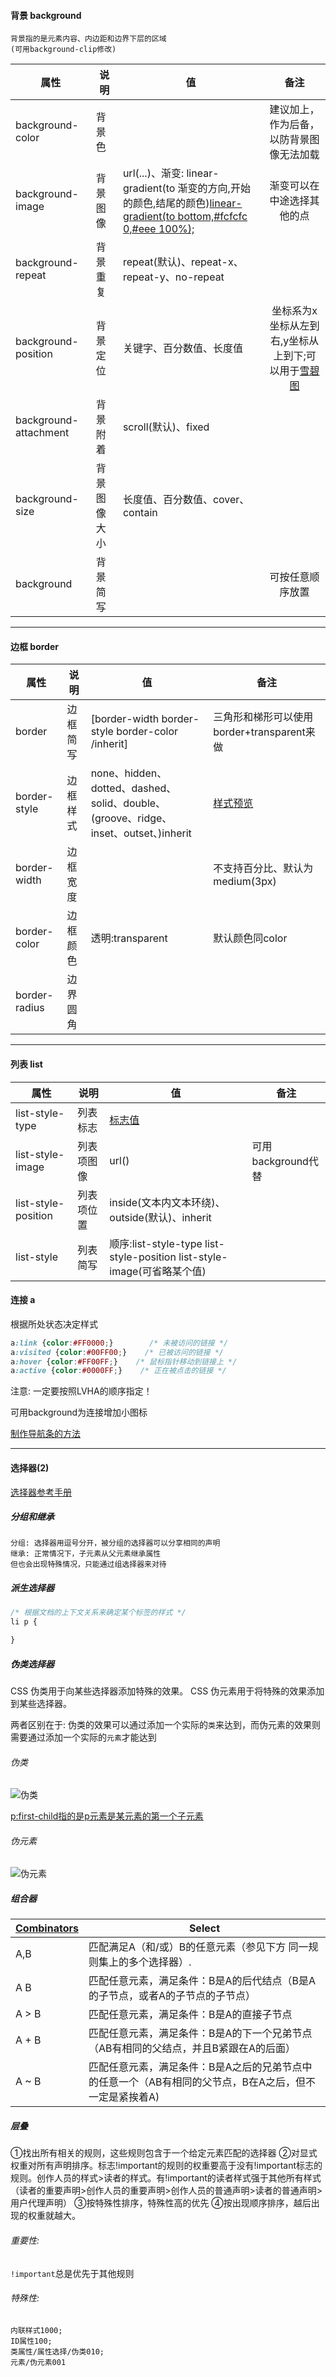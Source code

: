 #### 背景 background

```
背景指的是元素内容、内边距和边界下层的区域
(可用background-clip修改)
```

| 属性                  | 说明         | 值                                                           |                             备注                             |
| --------------------- | ------------ | ------------------------------------------------------------ | :----------------------------------------------------------: |
| background-color      | 背景色       |                                                              |           建议加上，作为后备，以防背景图像无法加载           |
| background-image      | 背景图像     | url(...)、渐变: linear-gradient(to 渐变的方向,开始的颜色,结尾的颜色)<u>linear-gradient(to bottom,#fcfcfc 0,#eee 100%);</u> |                  渐变可以在中途选择其他的点                  |
| background-repeat     | 背景重复     | repeat(默认)、repeat-x、repeat-y、no-repeat                  |                                                              |
| background-position   | 背景定位     | 关键字、百分数值、长度值                                     | 坐标系为x坐标从左到右,y坐标从上到下;可以用于[雪碧图](http://www.imooc.com/learn/93) |
| background-attachment | 背景附着     | scroll(默认)、fixed                                          |                                                              |
| background-size       | 背景图像大小 | 长度值、百分数值、cover、contain                             |                                                              |
| background            | 背景简写     |                                                              |                       可按任意顺序放置                       |

***

#### 边框 border

| 属性          | 说明     | 值                                                           | 备注                                                         |
| ------------- | -------- | ------------------------------------------------------------ | ------------------------------------------------------------ |
| border        | 边框简写 | [border-width border-style border-color /inherit]            | 三角形和梯形可以使用border+transparent来做                   |
| border-style  | 边框样式 | none、hidden、dotted、dashed、solid、double、(groove、ridge、inset、outset、)inherit | [样式预览](https://developer.mozilla.org/zh-CN/docs/Web/CSS/border-style) |
| border-width  | 边框宽度 |                                                              | 不支持百分比、默认为medium(3px)                              |
| border-color  | 边框颜色 | 透明:transparent                                             | 默认颜色同color                                              |
| border-radius | 边界圆角 |                                                              |                                                              |

------

#### 列表 list

| 属性                | 说明       | 值                                                           | 备注               |
| ------------------- | ---------- | ------------------------------------------------------------ | ------------------ |
| list-style-type     | 列表标志   | [标志值](http://www.w3school.com.cn/cssref/pr_list-style-type.asp) |                    |
| list-style-image    | 列表项图像 | url()                                                        | 可用background代替 |
| list-style-position | 列表项位置 | inside(文本内文本环绕)、outside(默认)、inherit               |                    |
| list-style          | 列表简写   | 顺序:list-style-type list-style-position list-style-image(可省略某个值) |                    |

#### 连接 a

根据所处状态决定样式

```css
a:link {color:#FF0000;}        /* 未被访问的链接 */
a:visited {color:#00FF00;}    /* 已被访问的链接 */
a:hover {color:#FF00FF;}    /* 鼠标指针移动到链接上 */
a:active {color:#0000FF;}    /* 正在被点击的链接 */
```

注意: 一定要按照LVHA的顺序指定！

可用background为连接增加小图标

[制作导航条的方法](http://www.runoob.com/css/css-navbar.html)

------

#### 选择器(2)

[选择器参考手册](http://www.w3school.com.cn/cssref/css_selectors.asp)

##### 分组和继承

```
分组: 选择器用逗号分开，被分组的选择器可以分享相同的声明
继承: 正常情况下，子元素从父元素继承属性
但也会出现特殊情况，只能通过组选择器来对待
```

##### 派生选择器

```css
/* 根据文档的上下文关系来确定某个标签的样式 */
li p {

}
```

##### 伪类选择器

CSS 伪类用于向某些选择器添加特殊的效果。
CSS 伪元素用于将特殊的效果添加到某些选择器。

两者区别在于: 伪类的效果可以通过添加一个实际的`类`来达到，而伪元素的效果则需要通过添加一个实际的`元素`才能达到

###### 伪类

![伪类](http://segmentfault.com/img/bVcccn)

[p:first-child指的是p元素是某元素的第一个子元素](http://www.w3school.com.cn/tiy/t.asp?f=css_sel_firstchild)

###### 伪元素

![伪元素](http://segmentfault.com/img/bVccco)

##### 组合器

| [Combinators](https://developer.mozilla.org/zh-CN/docs/Learn/CSS/Introduction_to_CSS/Combinators_and_multiple_selectors) | Select                                                       |
| ------------------------------------------------------------ | ------------------------------------------------------------ |
| A,B                                                          | 匹配满足A（和/或）B的任意元素（参见下方 同一规则集上的多个选择器）. |
| A B                                                          | 匹配任意元素，满足条件：B是A的后代结点（B是A的子节点，或者A的子节点的子节点） |
| A > B                                                        | 匹配任意元素，满足条件：B是A的直接子节点                     |
| A + B                                                        | 匹配任意元素，满足条件：B是A的下一个兄弟节点（AB有相同的父结点，并且B紧跟在A的后面） |
| A ~ B                                                        | 匹配任意元素，满足条件：B是A之后的兄弟节点中的任意一个（AB有相同的父节点，B在A之后，但不一定是紧挨着A) |

##### 层叠

①找出所有相关的规则，这些规则包含于一个给定元素匹配的选择器
②对显式权重对所有声明排序。标志!important的规则的权重要高于没有!important标志的规则。创作人员的样式>读者的样式。有!important的读者样式强于其他所有样式（读者的重要声明>创作人员的重要声明>创作人员的普通声明>读者的普通声明>用户代理声明）
③按特殊性排序，特殊性高的优先
④按出现顺序排序，越后出现的权重就越大。

###### 重要性:

`!important`总是优先于其他规则

###### 特殊性:

```
内联样式1000;
ID属性100;
类属性/属性选择/伪类010;
元素/伪元素001
```




